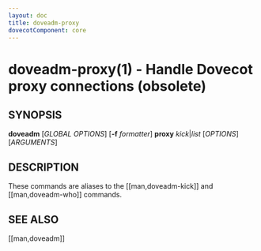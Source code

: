 ```yaml
---
layout: doc
title: doveadm-proxy
dovecotComponent: core
---
```


# doveadm-proxy(1) - Handle Dovecot proxy connections (obsolete)

## SYNOPSIS

**doveadm** [*GLOBAL OPTIONS*] [**-f** *formatter*] **proxy** *kick*|*list*
  [*OPTIONS*]
  [*ARGUMENTS*]

## DESCRIPTION

These commands are aliases to the [[man,doveadm-kick]] and
[[man,doveadm-who]] commands.

<!-- @include: reporting-bugs.inc -->

## SEE ALSO

[[man,doveadm]]
